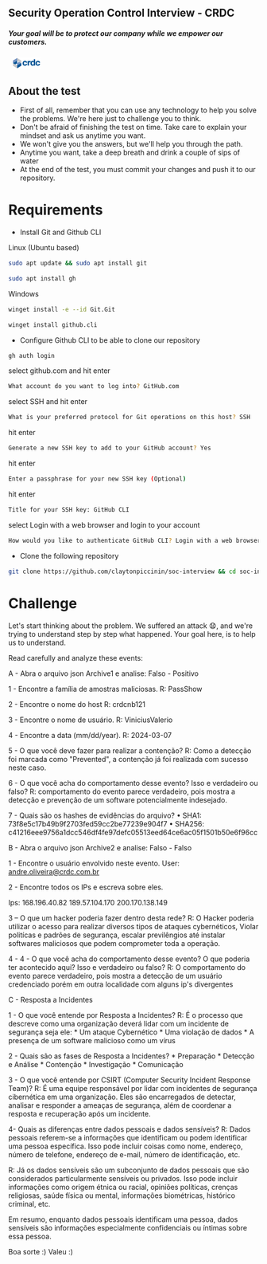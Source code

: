 ## Security Operation Control Interview - CRDC
##### Your goal will be to protect our company while we empower our customers.
&nbsp;
![CRDC](/images/logo-rodape.png "CRDC - Central de Registro de Direitos Creditórios")

## About the test 


- First of all, remember that you can use any technology to help you solve the problems. We're here just to challenge you to think.
- Don't be afraid of finishing the test on time. Take care to explain your mindset and ask us anytime you want. 
- We won't give you the answers, but we'll help you through the path.
- Anytime you want, take a deep breath and drink a couple of sips of water
- At the end of the test, you must commit your changes and push it to our repository.

 
# Requirements
- Install Git and Github CLI
 
Linux (Ubuntu based)
```sh
sudo apt update && sudo apt install git
```
```sh
sudo apt install gh
```
Windows
```sh
winget install -e --id Git.Git
```
```sh
winget install github.cli
```
- Configure Github CLI to be able to clone our repository
```sh
gh auth login
```
select github.com and hit enter 
```sh
What account do you want to log into? GitHub.com
```
select SSH and hit enter 
```sh
What is your preferred protocol for Git operations on this host? SSH
```
hit enter
```sh
Generate a new SSH key to add to your GitHub account? Yes
```
hit enter
```sh
Enter a passphrase for your new SSH key (Optional)
```
hit enter
```sh
Title for your SSH key: GitHub CLI
```
select Login with a web browser and login to your account 
```sh
How would you like to authenticate GitHub CLI? Login with a web browser
```

- Clone the following repository

```sh
git clone https://github.com/claytonpiccinin/soc-interview && cd soc-interview
```

# Challenge 

Let's start thinking about the problem. We suffered an attack 😧, and we're trying to understand step by step what happened.
Your goal here, is to help us to understand. 

Read carefully and analyze these events: 

A - Abra o arquivo json Archive1 e analise: Falso - Positivo

 1 - Encontre a família de amostras maliciosas.
 R: PassShow

 2 - Encontre o nome do host
 R: crdcnb121

 3 - Encontre o nome de usuário.
 R: ViniciusValerio

 4 - Encontre a data (mm/dd/year). 
 R: 2024-03-07    

 5 - O que você deve fazer para realizar a contenção?
 R: Como a detecção foi marcada como "Prevented", a contenção já foi realizada com sucesso neste caso. 

 6 - O que você acha do comportamento desse evento? Isso e verdadeiro ou falso?
 R: comportamento do evento parece verdadeiro, pois mostra a detecção e prevenção de um software potencialmente indesejado.

 7 - Quais são os hashes de evidências do arquivo?
• SHA1: 73f8e5c17b49b9f2703fed59cc2be77239e904f7
• SHA256: c41216eee9756a1dcc546df4fe97defc05513eed64ce6ac05f1501b50e6f96cc


B - Abra o arquivo json Archive2 e analise: Falso - Falso 

1 - Encontre o usuário envolvido neste evento.
User: andre.oliveira@crdc.com.br

 
2 - Encontre todos os IPs e escreva sobre eles.
 
Ips:     168.196.40.82
         189.57.104.170
         200.170.138.149


3 – O que um hacker poderia fazer dentro desta rede?
R: O Hacker poderia utilizar o acesso para realizar diversos tipos de ataques cybernéticos, Violar politícas e padrões de segurança, escalar previlêngios até instalar softwares maliciosos que podem comprometer toda a operação.


4 - 4 - O que você acha do comportamento desse evento? O que poderia ter acontecido aqui? Isso e verdadeiro ou falso?
R: O comportamento do evento parece verdadeiro, pois mostra a detecção de um usuário credenciado porém em outra localidade com alguns ip's divergentes 

C - Resposta a Incidentes

1 - O que você entende por Resposta a Incidentes?
R:  É o processo que descreve como uma organização deverá lidar com um incidente de segurança seja ele: 
    *  Um ataque Cybernético 
    *  Uma violação de dados 
    *  A presença de um software malicioso como um vírus  
    
    
2 - Quais são as fases de Resposta a Incidentes?
     * Preparação
     * Detecção e Análise 
     * Contenção 
     * Investigação 
     * Comunicação   

3 - O que você entende por CSIRT (Computer Security Incident Response Team)?
R: É uma equipe responsável por lidar com incidentes de segurança cibernética em uma organização. Eles são encarregados de detectar, analisar e responder a ameaças de segurança, além de coordenar a resposta e recuperação após um incidente. 
          
4- Quais as diferenças entre dados pessoais e dados sensíveis?
R: Dados pessoais referem-se a informações que identificam ou podem identificar uma pessoa específica. Isso pode incluir coisas como nome, endereço, número de telefone, endereço de e-mail, número de identificação, etc.

R: Já os dados sensíveis são um subconjunto de dados pessoais que são considerados particularmente sensíveis ou privados.    Isso pode incluir informações como origem étnica ou racial, opiniões políticas, crenças religiosas, saúde física ou mental, informações biométricas, histórico criminal, etc.

 Em resumo, enquanto dados pessoais identificam uma pessoa, dados sensíveis são informações especialmente confidenciais ou íntimas sobre essa pessoa.

Boa sorte  :)
Valeu :)
 
